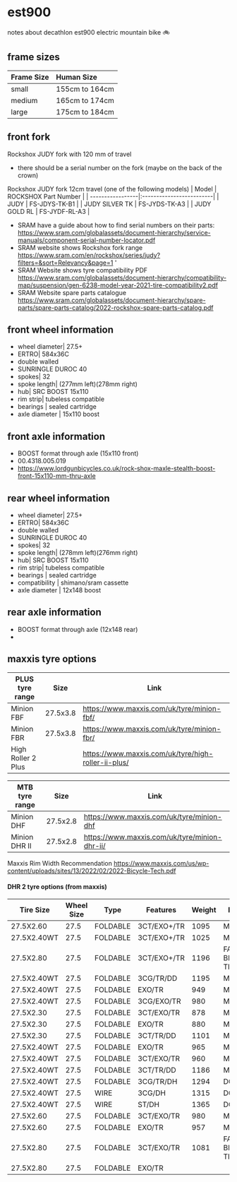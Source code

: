 # est900
notes about decathlon est900 electric mountain bike :bike:

## frame sizes
| Frame Size    | Human Size     | 
| ------------|:-----------------|
| small       | 155cm to 164cm   | 
| medium      | 165cm to 174cm   |
| large       | 175cm to 184cm   |

## front fork
Rockshox JUDY fork with 120 mm of travel <br>
- there should be a serial number on the fork (maybe on the back of the crown)

Rockshox JUDY fork 12cm travel (one of the following models)
| Model            | ROCKSHOX Part Number     | 
| -----------------|:-------------------------|
| JUDY             |      FS-JDYS-TK-B1       | 
| JUDY SILVER TK   |      FS-JYDS-TK-A3       |
| JUDY GOLD RL     |      FS-JYDF-RL-A3       |


- SRAM have a guide about how to find serial numbers on their parts: <br>
https://www.sram.com/globalassets/document-hierarchy/service-manuals/component-serial-number-locator.pdf
- SRAM website shows Rockshox fork range <br>
https://www.sram.com/en/rockshox/series/judy?filters=&sort=Relevancy&page=1 '
- SRAM Website shows tyre compatibility PDF <br>
https://www.sram.com/globalassets/document-hierarchy/compatibility-map/suspension/gen-6238-model-year-2021-tire-compatibility2.pdf
- SRAM Website spare parts catalogue <br>
https://www.sram.com/globalassets/document-hierarchy/spare-parts/spare-parts-catalog/2022-rockshox-spare-parts-catalog.pdf


## front wheel information
- wheel diameter| 27.5+
- ERTRO| 584x36C
- double walled
- SUNRINGLE DUROC 40
- spokes| 32
- spoke length| (277mm left)(278mm right)
- hub| SRC BOOST 15x110
- rim strip| tubeless compatible
- bearings | sealed cartridge
- axle diameter | 15x110 boost 

## front axle information
- BOOST format through axle (15x110 front) 
- 00.4318.005.019
- https://www.lordgunbicycles.co.uk/rock-shox-maxle-stealth-boost-front-15x110-mm-thru-axle

## rear wheel information
- wheel diameter| 27.5+
- ERTRO| 584x36C
- double walled
- SUNRINGLE DUROC 40
- spokes| 32
- spoke length| (278mm left)(276mm right)
- hub| SRC BOOST 15x110
- rim strip| tubeless compatible
- bearings | sealed cartridge
- compatibility | shimano/sram cassette
- axle diameter | 12x148 boost 

## rear axle information
- BOOST format through axle (12x148 rear)
- 

## maxxis tyre options
|    PLUS tyre range   |    Size    |    Link   |
|----------------------|------------|------------------------------------------------------| 
| Minion FBF           |  27.5x3.8  | https://www.maxxis.com/uk/tyre/minion-fbf/           |
| Minion FBR           |  27.5x3.8  | https://www.maxxis.com/uk/tyre/minion-fbr/           |
| High Roller 2 Plus   |            | https://www.maxxis.com/uk/tyre/high-roller-ii-plus/  |

|   MTB tyre range     |   Size     | Link                                                 |
|----------------------|------------|------------------------------------------------------|
| Minion DHF           | 27.5x2.8   | https://www.maxxis.com/uk/tyre/minion-dhf            |                                        
| Minion DHR II        | 27.5x2.8   | https://www.maxxis.com/uk/tyre/minion-dhr-ii/          |

Maxxis Rim Width Recommendation
https://www.maxxis.com/us/wp-content/uploads/sites/13/2022/02/2022-Bicycle-Tech.pdf

#### DHR 2 tyre options (from maxxis)

| Tire Size   | Wheel Size | Type     | Features     | Weight | Purpose              |
|-------------|------------|----------|--------------|--------|----------------------|
| 27.5X2.60   | 27.5       | FOLDABLE | 3CT/EXO+/TR  | 1095   | MOUNTAIN             |
| 27.5X2.40WT | 27.5       | FOLDABLE | 3CT/EXO+/TR  | 1025   | MOUNTAIN             |
| 27.5X2.80   | 27.5       | FOLDABLE | 3CT/EXO+/TR  | 1196   | FAT BIKE/PLUS TIRES  |
| 27.5X2.40WT | 27.5       | FOLDABLE | 3CG/TR/DD    | 1195   | MOUNTAIN             |
| 27.5X2.40WT | 27.5       | FOLDABLE | EXO/TR       | 949    | MOUNTAIN             |
| 27.5X2.40WT | 27.5       | FOLDABLE | 3CG/EXO/TR   | 980    | MOUNTAIN             |
| 27.5X2.30   | 27.5       | FOLDABLE | 3CT/EXO/TR   | 878    | MOUNTAIN             |
| 27.5X2.30   | 27.5       | FOLDABLE | EXO/TR       | 880    | MOUNTAIN             |
| 27.5X2.30   | 27.5       | FOLDABLE | 3CT/TR/DD    | 1101   | MOUNTAIN             |
| 27.5X2.40WT | 27.5       | FOLDABLE | EXO/TR       | 965    | MOUNTAIN             |
| 27.5X2.40WT | 27.5       | FOLDABLE | 3CT/EXO/TR   | 960    | MOUNTAIN             |
| 27.5X2.40WT | 27.5       | FOLDABLE | 3CT/TR/DD    | 1186   | MOUNTAIN             |
| 27.5X2.40WT | 27.5       | FOLDABLE | 3CG/TR/DH    | 1294   | DOWNHILL             |
| 27.5X2.40WT | 27.5       | WIRE     | 3CG/DH       | 1315   | DOWNHILL             |
| 27.5X2.40WT | 27.5       | WIRE     | ST/DH        | 1365   | DOWNHILL             |
| 27.5X2.60   | 27.5       | FOLDABLE | 3CT/EXO/TR   | 980    | MOUNTAIN             |
| 27.5X2.60   | 27.5       | FOLDABLE | EXO/TR       | 957    | MOUNTAIN             |
| 27.5X2.80   | 27.5       | FOLDABLE | 3CT/EXO/TR   | 1081   | FAT BIKE/PLUS TIRES  |
| 27.5X2.80   | 27.5       | FOLDABLE | EXO/TR       |







